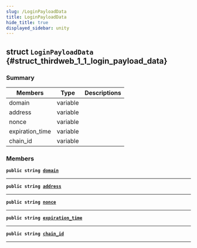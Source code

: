 ```yaml
---
slug: /LoginPayloadData
title: LoginPayloadData
hide_title: true
displayed_sidebar: unity
---
```


## struct `LoginPayloadData` {#struct_thirdweb_1_1_login_payload_data}

### Summary

| Members         | Type     | Descriptions |
| --------------- | -------- | ------------ |
| domain          | variable |              |
| address         | variable |              |
| nonce           | variable |              |
| expiration_time | variable |              |
| chain_id        | variable |              |

### Members

**`public string `[`domain`](#struct_thirdweb_1_1_login_payload_data_1a378926241eafd1ff4ec7a99961ab8281)**

---

**`public string `[`address`](#struct_thirdweb_1_1_login_payload_data_1a9e0cccb4462b3da0b90599dce91000e5)**

---

**`public string `[`nonce`](#struct_thirdweb_1_1_login_payload_data_1ad106a1f6c460b58445b5c2aeaa39e874)**

---

**`public string `[`expiration_time`](#struct_thirdweb_1_1_login_payload_data_1a7cfc301c97f07bffff20573a7e958c1b)**

---

**`public string `[`chain_id`](#struct_thirdweb_1_1_login_payload_data_1ad3202d3b11336a51fcf69382db0e5365)**

---
